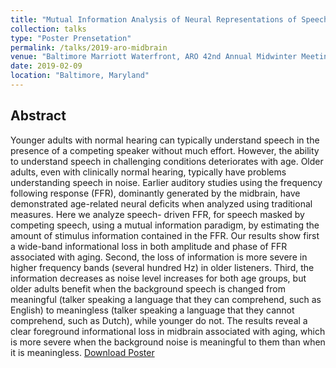 ```yaml
---
title: "Mutual Information Analysis of Neural Representations of Speech in Noise in the Aging Midbrain"
collection: talks
type: "Poster Prensetation"
permalink: /talks/2019-aro-midbrain
venue: "Baltimore Marriott Waterfront, ARO 42nd Annual Midwinter Meeting"
date: 2019-02-09
location: "Baltimore, Maryland"
---
```


Abstract 
------
Younger adults with normal hearing can typically understand speech in the presence of a competing speaker without much effort. However, the ability to understand speech in challenging conditions deteriorates with age. Older adults, even with clinically normal hearing, typically have problems understanding speech in noise. Earlier auditory studies using the frequency following response (FFR), dominantly generated by the midbrain, have demonstrated age-related neural deficits when analyzed using traditional measures. Here we analyze speech- driven FFR, for speech masked by competing speech, using a mutual information paradigm, by estimating the amount of stimulus information contained in the FFR. Our results show first a wide-band informational loss in both amplitude and phase of FFR associated with aging. Second, the loss of information is more severe in higher frequency bands (several hundred Hz) in older listeners. Third, the information decreases as noise level increases for both age groups, but older adults benefit when the background speech is changed from meaningful (talker speaking a language that they can comprehend, such as English) to meaningless (talker speaking a language that they cannot comprehend, such as Dutch), while younger do not. The results reveal a clear foreground informational loss in midbrain associated with aging, which is more severe when the background noise is meaningful to them than when it is meaningless. [Download Poster](http://cansl.isr.umd.edu/simonlab/pubs/ARO2019MidbrainMI.pdf)